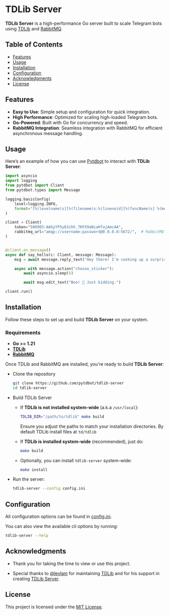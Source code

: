 # TDLib Server

**TDLib Server** is a high-performance Go server built to scale Telegram bots using [TDLib](https://github.com/tdlib/td) and [RabbitMQ](https://www.rabbitmq.com).

## Table of Contents
- [Features](#features)
- [Usage](#usage)
- [Installation](#installation)
- [Configuration](#configuration)
- [Acknowledgments](#acknowledgments)
- [License](#license)

<a name="features"></a>
## Features
- **Easy to Use**: Simple setup and configuration for quick integration.
- **High Performance**: Optimized for scaling high-loaded Telegram bots.
- **Go-Powered**: Built with Go for concurrency and speed.
- **RabbitMQ Integration**: Seamless integration with RabbitMQ for efficient asynchronous message handling.

<a name="usage"></a>
## Usage

Here’s an example of how you can use [Pytdbot](https://github.com/pytdbot/client) to interact with **TDLib Server**:

```python
import asyncio
import logging
from pytdbot import Client
from pytdbot.types import Message

logging.basicConfig(
    level=logging.INFO,
    format="[%(levelname)s][%(filename)s:%(lineno)d][%(funcName)s] %(message)s",
)

client = Client(
    token="508903:AAGyYP5y63ihh_7KFX9aNiaHfajAmcAA",
    rabbitmq_url="amqp://username:password@0.0.0.0:5672/",  # RabbitMQ URL
)


@client.on_message()
async def say_hello(c: Client, message: Message):
    msg = await message.reply_text("Hey there! I'm cooking up a surprise... 🍳👨‍🍳")

    async with message.action("choose_sticker"):
        await asyncio.sleep(5)

        await msg.edit_text("Boo! 👻 Just kidding.")

client.run()
```

<a name="installation"></a>
## Installation
Follow these steps to set up and build **TDLib Server** on your system.

### Requirements
- **Go >= 1.21**
- **[TDLib](https://github.com/tdlib/td#building)**
- **[RabbitMQ](https://www.rabbitmq.com/docs/download)**

Once TDLib and RabbitMQ are installed, you're ready to build **TDLib Server**:

- Clone the repository
    ```bash
    git clone https://github.com/pytdbot/tdlib-server
    cd tdlib-server
    ```

- Build TDLib Server
    - If **TDLib is not installed system-wide** (a.k.a ``/usr/local``):
        ```bash
        TDLIB_DIR="/path/to/tdlib" make build
        ```
        Ensure you adjust the paths to match your installation directories.
        By default TDLib install files at ``td/tdlib``

    - If **TDLib is installed system-wide** (recommended), just do:
        ```bash
        make build
        ```

    - Optionally, you can install ``tdlib-server`` system-wide:
        ```bash
        make install
        ```
- Run the server:
  ```bash
  tdlib-server --config config.ini
  ```

<a name="configuration"></a>
## Configuration

All configuration options can be found in [config.ini](config.ini).

You can also view the available cli options by running:

```bash
tdlib-server --help
```

<a name="acknowledgments"></a>
## Acknowledgments
- Thank you for taking the time to view or use this project.

- Special thanks to [@levlam](https://github.com/levlam) for maintaining [TDLib](https://github.com/tdlib/td) and for his support in creating [TDLib Server](https://github.com/pytdbot/tdlib-server).


<a name="license"></a>
## License
This project is licensed under the [MIT License](LICENSE).
